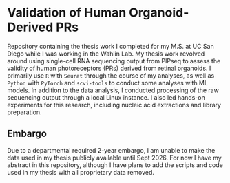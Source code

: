 # Validation of Human Organoid-Derived PRs

Repository containing the thesis work I completed for my M.S. at UC San Diego while I was working in the Wahlin Lab.
My thesis work revolved around using single-cell RNA sequencing output from PIPseq to assess the validity of human photoreceptors (PRs) derived from retinal organoids. I primarily use ```R``` with ```Seurat``` through the 
course of my analyses, as well as ```Python``` with ```PyTorch``` and ```scvi-tools``` to conduct some analyses with ML models. In addition to the data analysis, I conducted processing of the raw sequencing output through a local Linux instance. I also led hands-on experiments for this research, including nucleic acid extractions and library preparation. 


## Embargo

Due to a departmental required 2-year embargo, I am unable to make the data used in my thesis publicly available until Sept 2026. For now I have my abstract in this repository, although I have plans to add the scripts and code used in my thesis with all proprietary data removed.
